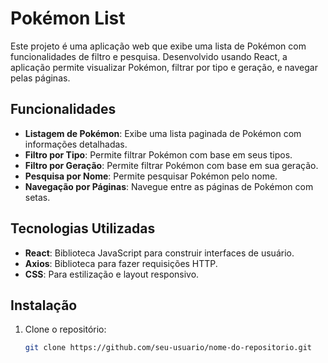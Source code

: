 # Pokémon List

Este projeto é uma aplicação web que exibe uma lista de Pokémon com funcionalidades de filtro e pesquisa. Desenvolvido usando React, a aplicação permite visualizar Pokémon, filtrar por tipo e geração, e navegar pelas páginas.

## Funcionalidades

- **Listagem de Pokémon**: Exibe uma lista paginada de Pokémon com informações detalhadas.
- **Filtro por Tipo**: Permite filtrar Pokémon com base em seus tipos.
- **Filtro por Geração**: Permite filtrar Pokémon com base em sua geração.
- **Pesquisa por Nome**: Permite pesquisar Pokémon pelo nome.
- **Navegação por Páginas**: Navegue entre as páginas de Pokémon com setas.

## Tecnologias Utilizadas

- **React**: Biblioteca JavaScript para construir interfaces de usuário.
- **Axios**: Biblioteca para fazer requisições HTTP.
- **CSS**: Para estilização e layout responsivo.

## Instalação

1. Clone o repositório:
   ```bash
   git clone https://github.com/seu-usuario/nome-do-repositorio.git

